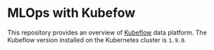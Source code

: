 # MLOps with Kubefow

This repository provides an overview of [Kubeflow](https://www.kubeflow.org/) data platform. The Kubeflow version installed on the Kubernetes cluster is `1.9.0`. 